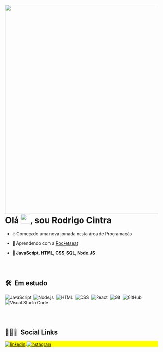 
<img align="right" height="690em" src="https://raw.githubusercontent.com/gist/Rodrigo202134/3f1872938e2994a94c9579be1ef57dc6/raw/34ee262d8c7f3fa74687f469f085dc832aaac424/githubcard.svg"/>
<h1 align="left"> Olá <img src="https://raw.githubusercontent.com/kaueMarques/kaueMarques/master/hi.gif" width="30px">, sou Rodrigo Cintra</h1>

- 🔥 Começado uma nova jornada nesta área de Programação

- 🔭 Aprendendo com a [Rocketseat](https://github.com/Rocketseat)


- 💬  **JavaScript, HTML, CSS, SQL, Node.JS**


<br><br>

## 🛠 &nbsp;Em estudo

![JavaScript](https://img.shields.io/badge/-JavaScript-05122A?style=flat&logo=javascript)&nbsp;
![Node.js](https://img.shields.io/badge/-Node.js-05122A?style=flat&logo=node.js)&nbsp;
![HTML](https://img.shields.io/badge/-HTML-05122A?style=flat&logo=HTML5)&nbsp;
![CSS](https://img.shields.io/badge/-CSS-05122A?style=flat&logo=CSS3&logoColor=1572B6)&nbsp;
![React](https://img.shields.io/badge/-React-05122A?style=flat&logo=react)&nbsp;
![Git](https://img.shields.io/badge/-Git-05122A?style=flat&logo=git)&nbsp;
![GitHub](https://img.shields.io/badge/-GitHub-05122A?style=flat&logo=github)&nbsp;
![Visual Studio Code](https://img.shields.io/badge/-Visual%20Studio%20Code-05122A?style=flat&logo=visual-studio-code&logoColor=007ACC)&nbsp;

<br><br>




## 👨🏽‍🦲 &nbsp;Social Links

<p align="left" style="background:yellow">

<a href="https://linkedin.com/in/rodrigo-cintra-domingos-da-silva-a51127228" target="_blank">
  <img align="center" src="https://img.shields.io/badge/--05122A?style=flat&logo=linkedin" alt="linkedin"/>
</a>
<a href="https://instagram.com/digao_2.7" target="_blank">
 <img align="center" src="https://img.shields.io/badge/--05122A?style=flat&logo=instagram" alt="instagram"/>
</a>

</p>
